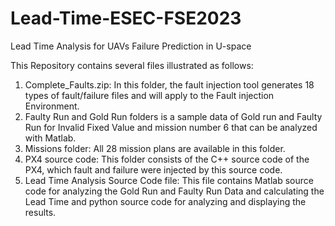 # Lead-Time-ESEC-FSE2023
Lead Time Analysis for UAVs Failure Prediction in U-space

This Repository contains several files illustrated as follows:

1) Complete_Faults.zip: In this folder, the fault injection tool generates 18 types of fault/failure files and will apply to the Fault injection Environment.
2) Faulty Run and Gold Run folders is a sample data of Gold run and Faulty Run for Invalid Fixed Value and mission number 6 that can be analyzed with Matlab.
3) Missions folder: All 28 mission plans are available in this folder. 
4) PX4 source code: This folder consists of the C++ source code of the PX4, which fault and failure were injected by this source code. 
5) Lead Time Analysis Source Code file: This file contains Matlab source code for analyzing the Gold Run and Faulty Run Data and calculating the Lead Time and python source code for analyzing and displaying the results. 
